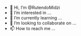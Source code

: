 - 👋 Hi, I’m @RutendoMidzi
- 👀 I’m interested in ...
- 🌱 I’m currently learning ...
- 💞️ I’m looking to collaborate on ...
- 📫 How to reach me ...

<!---
RutendoMidzi/RutendoMidzi is a ✨ special ✨ repository because its `README.md` (this file) appears on your GitHub profile.
You can click the Preview link to take a look at your changes.
--->
